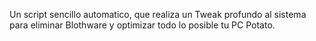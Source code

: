 Un script sencillo automatico, que realiza un Tweak profundo al sistema para eliminar Blothware y optimizar todo lo posible tu PC Potato.
